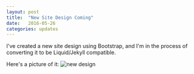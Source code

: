 ```yaml
---
layout: post
title:  "New Site Design Coming"
date:   2016-05-26
categories: updates
---
```


I've created a new site design using Bootstrap, and I'm in the process of converting it to be Liquid/Jekyll compatible.

Here's a picture of it:
![new design](https://goo.gl/xp11QE)
